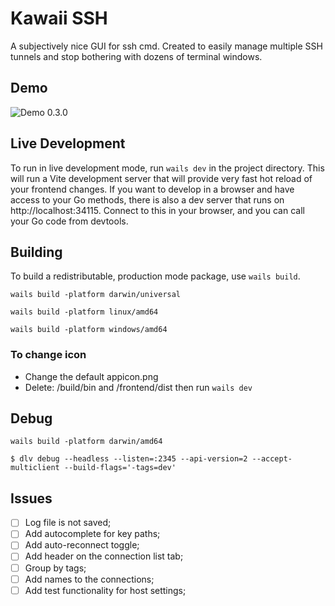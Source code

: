 # Kawaii SSH

A subjectively nice GUI for ssh cmd. Created to easily manage multiple SSH tunnels and stop bothering with dozens of terminal windows.

## Demo

![Demo 0.3.0](etc/demo-0.3.0.gif)


## Live Development

To run in live development mode, run `wails dev` in the project directory. This will run a Vite development
server that will provide very fast hot reload of your frontend changes. If you want to develop in a browser
and have access to your Go methods, there is also a dev server that runs on http://localhost:34115. Connect
to this in your browser, and you can call your Go code from devtools.

## Building

To build a redistributable, production mode package, use `wails build`.

```shell
wails build -platform darwin/universal
```

```shell
wails build -platform linux/amd64
```

```shell
wails build -platform windows/amd64
```

### To change icon
- Change the default appicon.png
- Delete: /build/bin and /frontend/dist then run `wails dev`

## Debug

```shell
wails build -platform darwin/amd64
```

```shell
$ dlv debug --headless --listen=:2345 --api-version=2 --accept-multiclient --build-flags='-tags=dev'
```

## Issues

- [ ] Log file is not saved;
- [ ] Add autocomplete for key paths;
- [ ] Add auto-reconnect toggle;
- [ ] Add header on the connection list tab;
- [ ] Group by tags;
- [ ] Add names to the connections;
- [ ] Add test functionality for host settings;